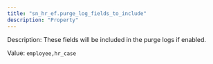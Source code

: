 ```yaml
---
title: "sn_hr_ef.purge_log_fields_to_include"
description: "Property"
---
```


Description: These fields will be included in the purge logs if enabled.

Value: `employee,hr_case`